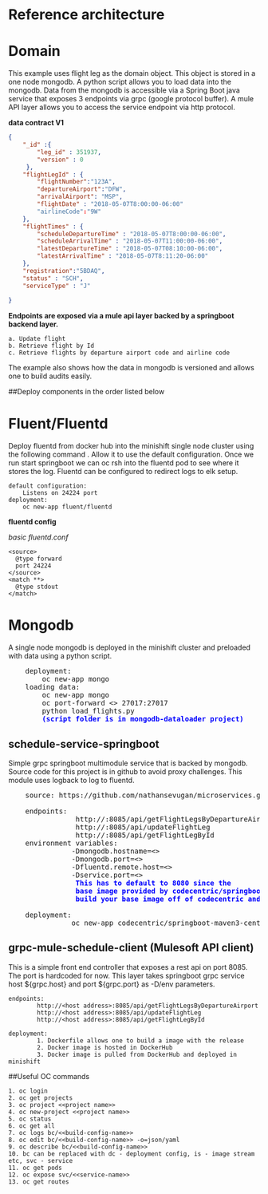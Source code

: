 # Reference architecture

# Domain

This example uses flight leg as the domain object. This object is stored in a one node mongodb. A python 
script allows you to load data into the mongodb. Data from the mongodb is accessible via a Spring Boot java
service that exposes 3 endpoints via grpc (google protocol buffer). A mule API layer allows you to
access the service endpoint via http protocol.

**data contract V1**

```json
{
    "_id" :{
        "leg_id" : 351937,
        "version" : 0
     },
    "flightLegId" : {
        "flightNumber":"123A",
        "departureAirport":"DFW",
        "arrivalAirport": "MSP",
        "flightDate" : "2018-05-07T8:00:00-06:00"
        "airlineCode":"9W"
    },
    "flightTimes" : {
        "scheduleDepartureTime" : "2018-05-07T8:00:00-06:00",
        "scheduleArrivalTime" : "2018-05-07T11:00:00-06:00",
        "latestDepartureTime" : "2018-05-07T08:10:00-06:00",
        "latestArrivalTime" : "2018-05-07T8:11:20-06:00"
    },
    "registration":"5BDAQ",
    "status" : "SCH",
    "serviceType" : "J"
    
}
```


__Endpoints are exposed via a mule api layer backed by a springboot backend layer.__

    a. Update flight
    b. Retrieve flight by Id
    c. Retrieve flights by departure airport code and airline code

The example also shows how the data in mongodb is versioned and allows one to build audits easily.



##Deploy components in the order listed below
# Fluent/Fluentd
Deploy fluentd from docker hub into the minishift single node cluster using the following command
. Allow it to use the default configuration. Once we run start springboot we
can oc rsh into the fluentd pod to see where it stores the log. Fluentd can be
configured to redirect logs to elk setup.

    default configuration:
        Listens on 24224 port
    deployment:
        oc new-app fluent/fluentd

**fluentd config**

*basic fluentd.conf*

````
<source>
  @type forward
  port 24224
</source>
<match **>
  @type stdout
</match>

````
# Mongodb

A single node mongodb is deployed in the minishift cluster and preloaded with
data using a python script.

<pre>
    deployment:
        oc new-app mongo
    loading data:
        oc new-app mongo
        oc port-forward <<pod instance id>> 27017:27017
        python load_flights.py <span style="color:#00f"><b>
        (script folder is in mongodb-dataloader project)</b></span>
</pre>


## schedule-service-springboot
Simple grpc springboot multimodule service that is backed by mongodb. Source code for this project is in github to avoid 
proxy challenges. This module uses logback to log to fluentd.

<pre>
    source: https://github.com/nathansevugan/microservices.git
            
    endpoints: 
                http://<host address>:8085/api/getFlightLegsByDepartureAirport
                http://<host address>:8085/api/updateFlightLeg
                http://<host address>:8085/api/getFlightLegById
    environment variables:
               -Dmongodb.hostname=<<mongodb hostname>>
               -Dmongodb.port=<<mongodb portnumber>>
               -Dfluentd.remote.host=<<fluentd host>>
               -Dservice.port=<<spring boot service port>> 
                <span style="color:#00f"><b>This has to default to 8080 since the 
                base image provided by codecentric/springboot-maven3-centos exposes 8080. If a different port is needed,
                build your base image off of codecentric and expose your ports.</b></span>
                 
    deployment:
               oc new-app codecentric/springboot-maven3-centos~https://github.com/nathansevugan/microservices.git --name=schedule-service --strategy=source --build-env='APP_TARGET=schedule-service-springboot/target' -e JAVA_OPTS='-Dmongodb.hostname=172.30.91.14 -Dmongodb.port=27017 -Dserver.port=8080 
</pre>

## grpc-mule-schedule-client (Mulesoft API client)
This is a simple front end controller that exposes a rest api on port 8085. The port is hardcoded
for now. This layer takes springboot grpc service host ${grpc.host} and port ${grpc.port} as -D/env parameters. 
 
    endpoints: 
            http://<host address>:8085/api/getFlightLegsByDepartureAirport
            http://<host address>:8085/api/updateFlightLeg
            http://<host address>:8085/api/getFlightLegById
  
    deployment:
            1. Dockerfile allows one to build a image with the release
            2. Docker image is hosted in DockerHub
            3. Docker image is pulled from DockerHub and deployed in minishift
            

##Useful OC commands

    1. oc login
    2. oc get projects
    3. oc project <<project name>>
    4. oc new-project <<project name>>
    5. oc status
    6. oc get all
    7. oc logs bc/<<build-config-name>>
    8. oc edit bc/<<build-config-name>> -o=json/yaml
    9. oc describe bc/<<build-config-name>>
    10. bc can be replaced with dc - deployment config, is - image stream etc, svc - service
    11. oc get pods
    12. oc expose svc/<<service-name>>
    13. oc get routes
    
    
    
